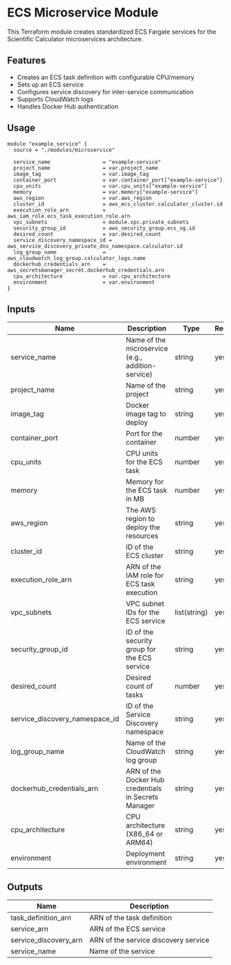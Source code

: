 # ECS Microservice Module

This Terraform module creates standardized ECS Fargate services for the Scientific Calculator microservices architecture.

## Features

- Creates an ECS task definition with configurable CPU/memory
- Sets up an ECS service
- Configures service discovery for inter-service communication
- Supports CloudWatch logs
- Handles Docker Hub authentication

## Usage

```hcl
module "example_service" {
  source = "./modules/microservice"

  service_name                 = "example-service"
  project_name                 = var.project_name
  image_tag                    = var.image_tag
  container_port               = var.container_port["example-service"]
  cpu_units                    = var.cpu_units["example-service"]
  memory                       = var.memory["example-service"]
  aws_region                   = var.aws_region
  cluster_id                   = aws_ecs_cluster.calculator_cluster.id
  execution_role_arn           = aws_iam_role.ecs_task_execution_role.arn
  vpc_subnets                  = module.vpc.private_subnets
  security_group_id            = aws_security_group.ecs_sg.id
  desired_count                = var.desired_count
  service_discovery_namespace_id = aws_service_discovery_private_dns_namespace.calculator.id
  log_group_name               = aws_cloudwatch_log_group.calculator_logs.name
  dockerhub_credentials_arn    = aws_secretsmanager_secret.dockerhub_credentials.arn
  cpu_architecture             = var.cpu_architecture
  environment                  = var.environment
}
```

## Inputs

| Name | Description | Type | Required |
|------|-------------|------|----------|
| service_name | Name of the microservice (e.g., addition-service) | string | yes |
| project_name | Name of the project | string | yes |
| image_tag | Docker image tag to deploy | string | yes |
| container_port | Port for the container | number | yes |
| cpu_units | CPU units for the ECS task | number | yes |
| memory | Memory for the ECS task in MB | number | yes |
| aws_region | The AWS region to deploy the resources | string | yes |
| cluster_id | ID of the ECS cluster | string | yes |
| execution_role_arn | ARN of the IAM role for ECS task execution | string | yes |
| vpc_subnets | VPC subnet IDs for the ECS service | list(string) | yes |
| security_group_id | ID of the security group for the ECS service | string | yes |
| desired_count | Desired count of tasks | number | yes |
| service_discovery_namespace_id | ID of the Service Discovery namespace | string | yes |
| log_group_name | Name of the CloudWatch log group | string | yes |
| dockerhub_credentials_arn | ARN of the Docker Hub credentials in Secrets Manager | string | yes |
| cpu_architecture | CPU architecture (X86_64 or ARM64) | string | yes |
| environment | Deployment environment | string | yes |

## Outputs

| Name | Description |
|------|-------------|
| task_definition_arn | ARN of the task definition |
| service_arn | ARN of the ECS service |
| service_discovery_arn | ARN of the service discovery service |
| service_name | Name of the service |